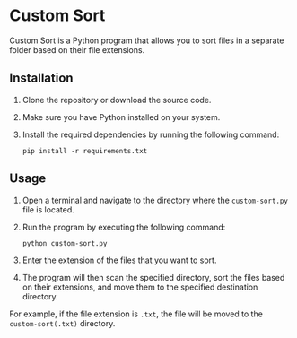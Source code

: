 # Custom Sort

Custom Sort is a Python program that allows you to sort files in a separate folder based on their file extensions.

## Installation

1. Clone the repository or download the source code.
2. Make sure you have Python installed on your system.
3. Install the required dependencies by running the following command:

    ```shell
    pip install -r requirements.txt
    ```

## Usage

1. Open a terminal and navigate to the directory where the `custom-sort.py` file is located.
2. Run the program by executing the following command:

    ```shell
    python custom-sort.py
    ```

3. Enter the extension of the files that you want to sort.
4. The program will then scan the specified directory, sort the files based on their extensions, and move them to the specified destination directory.

For example, if the file extension is `.txt`, the file will be moved to the `custom-sort(.txt)` directory.


